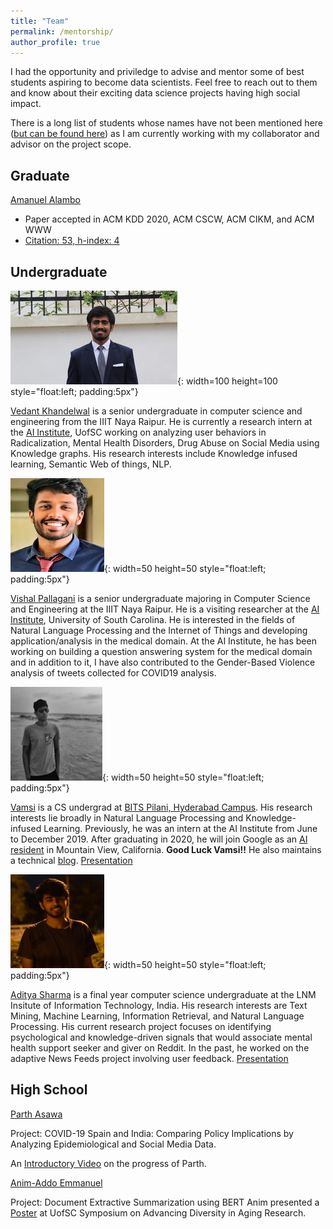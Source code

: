 ```yaml
---
title: "Team"
permalink: /mentorship/
author_profile: true
---
```

I had the opportunity and priviledge to advise and mentor some of best students aspiring to become data scientists. Feel free to reach out to them and know about their exciting data science projects having high social impact. 

There is a long list of students whose names have not been mentioned here ([but can be found here](https://drive.google.com/file/d/1IPGwabiKWMVCoilXGV_BeZeQl41G3J5W/view)) as I am currently working with my collaborator and advisor on the project scope. 

## Graduate
[Amanuel Alambo](https://www.linkedin.com/in/amanuel-alambo-68410825/)
* Paper accepted in ACM KDD 2020, ACM CSCW, ACM CIKM, and ACM WWW 
* [Citation: 53, h-index: 4](https://scholar.google.com/citations?user=dR06Y2EAAAAJ&hl=en&oi=ao)


## Undergraduate

![Vedant Khandelwal](/images/vedant.jpg){: width=100 height=100 style="float:left; padding:5px"}

[Vedant Khandelwal](https://www.linkedin.com/in/khvedant/) is a senior undergraduate in computer science and engineering from the IIIT Naya Raipur. He is currently a research intern at the [AI Institute](http://aiisc.ai/), UofSC working on analyzing user behaviors in Radicalization, Mental Health Disorders, Drug Abuse on Social Media using Knowledge graphs. His research interests include Knowledge infused learning, Semantic Web of things, NLP. 


![Vishal Pallagani](/images/vishal.jpg){: width=50 height=50 style="float:left; padding:5px"}

[Vishal Pallagani](https://www.linkedin.com/in/vishalpallagani/) is a senior undergraduate majoring in Computer Science and Engineering at the IIIT Naya Raipur. He is a visiting researcher at the [AI Institute](http://aiisc.ai/), University of South Carolina. He is interested in the fields of Natural Language Processing and the Internet of Things and developing application/analysis in the medical domain. At the AI Institute, he has been working on building a question answering system for the medical domain and in addition to it, I have also contributed to the Gender-Based Violence  analysis of tweets collected for COVID19 analysis.


![Vamsi Aribandi](/images/vamsi.jpg){: width=50 height=50 style="float:left; padding:5px"}

[Vamsi](https://in.linkedin.com/in/vamsi-aribandi-104464126) is a CS undergrad at [BITS Pilani, Hyderabad Campus](https://www.bits-pilani.ac.in/hyderabad/). His research interests lie broadly in Natural Language Processing and Knowledge-infused Learning. Previously, he was an intern at the AI Institute from June to December 2019. After graduating in 2020, he will join Google as an [AI resident](https://research.google/careers/ai-residency/) in Mountain View, California. __Good Luck Vamsi!!__ 
He also maintains a technical [blog](https://vamsi-aribandi.github.io/).
[Presentation](https://docs.google.com/presentation/d/14y77NeMlPOSMKnKiWpPNhnjuFyCG3Q_qs6fny1gZ4m0/edit?usp=sharing)


![Aditya Sharma](/images/aditya.jpg){: width=50 height=50 style="float:left; padding:5px"}

[Aditya Sharma](https://www.linkedin.com/in/aditya-sharma-0093b0162/) is a final year computer science undergraduate at the LNM Insitute of Information Technology, India. His research interests are Text Mining, Machine Learning, Information Retrieval, and Natural Language Processing. His current research project focuses on identifying psychological and knowledge-driven signals that would associate mental health support seeker and giver on Reddit. In the past, he worked on the adaptive News Feeds project involving user feedback.
[Presentation](https://docs.google.com/presentation/d/18IY76GInQb3_nDNRU1YWcO0sQx5X6IN0t36ygq1HCFY/edit?usp=sharing)

## High School 

[Parth Asawa](https://www.linkedin.com/in/parth-asawa-4a38381a6/)


Project: COVID-19 Spain and India: Comparing Policy Implications by Analyzing Epidemiological and Social Media Data.

An [Introductory Video](https://www.youtube.com/watch?v=UeMXpT0Wcgs&t=2s) on the progress of Parth. 

[Anim-Addo Emmanuel](https://www.wayup.com/profile/Emmanuel-Anim-Addo-766d6d3567/)

Project: Document Extractive Summarization using BERT
Anim presented a [Poster](https://drive.google.com/file/d/1qHmVgeb6pFN0sBQa1f1tWvXCrEWeaIG-/view?usp=sharing) at UofSC Symposium on Advancing Diversity in Aging Research. 